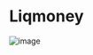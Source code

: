 # Liqmoney
![image](https://user-images.githubusercontent.com/56763840/114765440-cc126900-9d82-11eb-8a86-ac018c5179a5.png)
